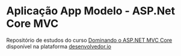 # Aplicação App Modelo - ASP.Net Core MVC

Repositório de estudos do curso [Dominando o ASP.NET MVC Core](https://desenvolvedor.io/curso-online-dominando-o-asp-net-mvc-core) disponível na plataforma [desenvolvedor.io](https://desenvolvedor.io)